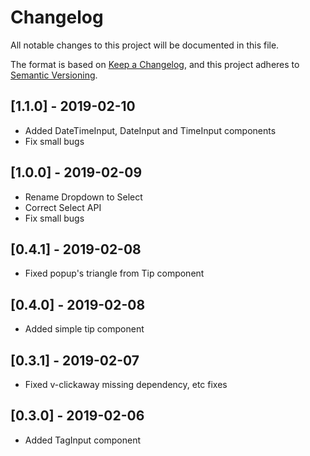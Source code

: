 # Changelog
All notable changes to this project will be documented in this file.

The format is based on [Keep a Changelog](https://keepachangelog.com/en/1.0.0/),
and this project adheres to [Semantic Versioning](https://semver.org/spec/v2.0.0.html).

## [1.1.0] - 2019-02-10
- Added DateTimeInput, DateInput and TimeInput components
- Fix small bugs

## [1.0.0] - 2019-02-09
- Rename Dropdown to Select
- Correct Select API
- Fix small bugs

## [0.4.1] - 2019-02-08
- Fixed popup's triangle from Tip component

## [0.4.0] - 2019-02-08
- Added simple tip component

## [0.3.1] - 2019-02-07
- Fixed v-clickaway missing dependency, etc fixes

## [0.3.0] - 2019-02-06
- Added TagInput component

